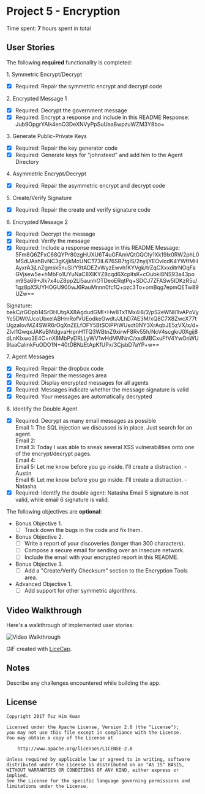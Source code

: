 # Project 5 - Encryption

Time spent: **7** hours spent in total

## User Stories

The following **required** functionality is completed:

1\. Symmetric Encrypt/Decrypt
  * [x]  Required: Repair the symmetric encrypt and decrypt code

2\. Encrypted Message 1
  * [x]  Required: Decrypt the government message
  * [x]  Required: Encrypt a response and include in this README
          Response: Jub9OpgrYAlk4enO3DeXNVyPpSuUaa8wpzuWZM3Y8bo=

3\. Generate Public-Private Keys
  * [x]  Required: Repair the key generator code
  * [x]  Required: Generate keys for "johnsteed" and add him to the Agent Directory

4\. Asymmetric Encrypt/Decrypt
  * [x]  Required: Repair the asymmetric encrypt and decrypt code

5\. Create/Verify Signature
  * [x]  Required: Repair the create and verify signature code
  
6\. Encrypted Message 2
  * [x]  Required: Decrypt the message
  * [x]  Required: Verify the message
  * [x]  Required: Include a response message in this README
         Message:
5Fm8Q6ZFxC68QYPr80zgHUXU6T4uGFAmVQtGQOIy1Xk19lx0RW2phL0MSdUAshBvNC3gK/jkMcUNCT73iL676SB7tgIS/2nyijYEOvlcdK4YWfIMHAyxrA3jLnZgmsk5nuSI/Y9tADEZvWyzEwvh1KYVgk/trZqCXxxditrNOqFaGVjsew5e+hMbFo1UYuNaC8XIKYZ8cqd6XcpltsK+cOubkI8NS93a43pom9Sa69+Jlk7x4uZ8pp2LI5aunhOTDeoERqtPq+SDCJ7ZFASw5IDKzR5u/1qz8pX5UYHOGU900wJ6RauMnnn0fc1Q+pzc3To+omBqg7epmQETw89UZw==

Signature:
bekC/rGOpb14SrDHUtqAX8AgdudGMI+Hw8TxTMx4i8/2/pS2eWNIi1lvAPoVyYc5DWtVJcoUbxelABHmRofVUEodkeGwdtJJLhD7AE3M/xQ8C7X8ZwcX77tUgzalovMZ4SWR6rOqXnZELfOFY5BtSOlPPiWUsdt0NY3XrAqbJE5zVX/x/d+ZlvI1GwqxJAKuBMdgvaHrpnH1TQ3WBtnZ9xirwF8Rv55h/NcV4scgkrJ0Xgij8dLnKIxwo3E4C+nX8MbPyDRLLyWV1wHdMMNnC/xsdMBCxuFfV4YwOnWU9laaCalmkFuODO1N+40tDBNzEtApKfUPx/3CjsbD7aYP+w==

7\. Agent Messages
  * [x]  Required: Repair the dropbox code
  * [x]  Required: Repair the messages area
  * [x]  Required: Display encrypted messages for all agents
  * [x]  Required: Messages indicate whether the message signature is valid
  * [x]  Required: Your messages are automatically decrypted

8\. Identify the Double Agent
  * [x]  Required: Decrypt as many email messages as possible</br>
         Email 1: The SQL injection we discussed is in place. Just search for an agent.</br>
         Email 2:</br>
         Email 3: Today I was able to sneak several XSS vulnerabilities onto one of the encrypt/decrypt pages.</br>
         Email 4:</br>
         Email 5: Let me know before you go inside. I'll create a distraction. - Austin</br>
         Email 6: Let me know before you go inside. I'll create a distraction. - Natasha</br>
  * [x]  Required: Identify the double agent: Natasha
         Email 5 signature is not valid, while email 6 signature is valid.

The following objectives are **optional**:

* Bonus Objective 1\.
  * [ ]  Track down the bugs in the code and fix them.

* Bonus Objective 2\.
  * [ ]  Write a report of your discoveries (longer than 300 characters).
  * [ ]  Compose a secure email for sending over an insecure network.
  * [ ]  Include the email with your encrypted report in this README.

* Bonus Objective 3\.
  * [ ]  Add a "Create/Verify Checksum" section to the Encryption Tools area.

* Advanced Objective 1\.
  * [ ]  Add support for other symmetric algorithms.

## Video Walkthrough

Here's a walkthrough of implemented user stories:

<img src='http://i.imgur.com/8cB65s5.gif' title='Video Walkthrough' width='' alt='Video Walkthrough' />

GIF created with [LiceCap](http://www.cockos.com/licecap/).

## Notes

Describe any challenges encountered while building the app.

## License

    Copyright 2017 Tsz Him Kwan

    Licensed under the Apache License, Version 2.0 (the "License");
    you may not use this file except in compliance with the License.
    You may obtain a copy of the License at

        http://www.apache.org/licenses/LICENSE-2.0

    Unless required by applicable law or agreed to in writing, software
    distributed under the License is distributed on an "AS IS" BASIS,
    WITHOUT WARRANTIES OR CONDITIONS OF ANY KIND, either express or implied.
    See the License for the specific language governing permissions and
    limitations under the License.
